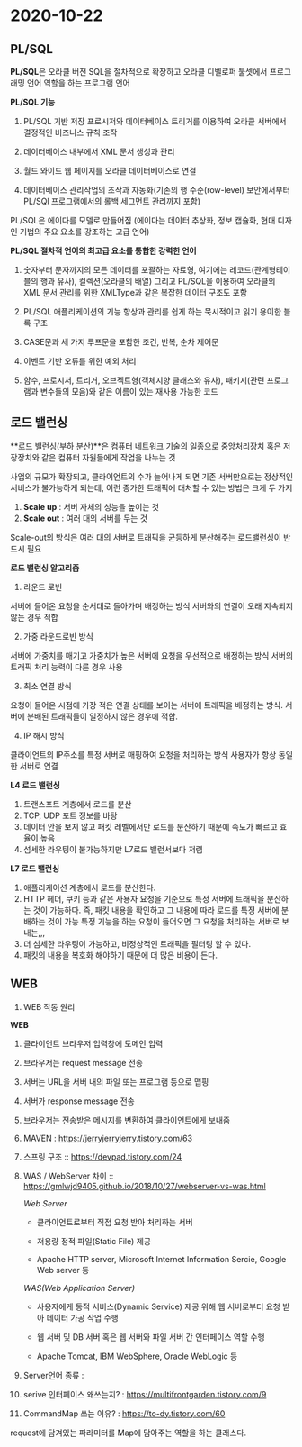 # 2020-10-22 



## PL/SQL

**PL/SQL**은 오라클 버전 SQL을 절차적으로 확장하고 오라클 디벨로퍼 툴셋에서 프로그래밍 언어 역할을 하는 프로그램 언어

 

**PL/SQL 기능**

1. PL/SQL 기반 저장 프로시저와 데이터베이스 트리거를 이용하여 오라클 서버에서 결정적인 비즈니스 규칙 조작

2. 데이터베이스 내부에서 XML 문서 생성과 관리

3. 월드 와이드 웹 페이지를 오라클 데이터베이스로 연결

4. 데이터베이스 관리작업의 조작과 자동화(기존의 행 수준(row-level) 보안에서부터 PL/SQl 프로그램에서의 롤백 세그먼트 관리까지 포함)

 

PL/SQL은 에이다를 모델로 만들어짐 (에이다는 데이터 추상화, 정보 캡슐화, 현대 디자인 기법의 주요 요소를 강조하는 고급 언어)

 

**PL/SQL 절차적 언어의 최고급 요소를 통합한 강력한 언어**

1. 숫자부터 문자까지의 모든 데이터를 포괄하는 자료형, 여기에는 레코드(관계형테이블의 행과 유사), 컬렉션(오라클의 배열) 그리고 PL/SQL을 이용하여 오라클의 XML 문서 관리를 위한 XMLType과 같은 복잡한 데이터 구조도 포함

2. PL/SQL 애플리케이션의 기능 향상과 관리를 쉽게 하는 묵시적이고 읽기 용이한 블록 구조

3. CASE문과 세 가지 루프문을 포함한 조건, 반복, 순차 제어문

4. 이벤트 기반 오류를 위한 예외 처리

5. 함수, 프로시저, 트리거, 오브젝트형(객체지향 클래스와 유사), 패키지(관련 프로그램과 변수들의 모음)와 같은 이름이 있는 재사용 가능한 코드



## 로드 밸런싱

**로드 밸런싱(부하 분산)**은 컴퓨터 네트워크 기술의 일종으로 중앙처리장치 혹은 저장장치와 같은 컴퓨터 자원들에게 작업을 나누는 것



사업의 규모가 확장되고, 클라이언트의 수가 늘어나게 되면 기존 서버만으로는 정상적인 서비스가 불가능하게 되는데, 이런 증가한 트래픽에 대처할 수 있는 방법은 크게 두 가지

1. **Scale up** : 서버 자체의 성능을 높이는 것
2. **Scale out** : 여러 대의 서버를 두는 것

Scale-out의 방식은 여러 대의 서버로 트래픽을 균등하게 분산해주는 로드밸런싱이 반드시 필요



**로드 밸런싱 알고리즘**

1.  라운드 로빈

   서버에 들어온 요청을 순서대로 돌아가며 배정하는 방식
   서버와의 연결이 오래 지속되지 않는 경우 적합

2.  가중 라운드로빈 방식

   서버에 가중치를 매기고 가중치가 높은 서버에 요청을 우선적으로 배정하는 방식 서버의 트래픽 처리 능력이 다른 경우 사용

3.  최소 연결 방식

   요청이 들어온 시점에 가장 적은 연결 상태를 보이는 서버에 트래픽을 배정하는 방식.
   서버에 분배된 트래픽들이 일정하지 않은 경우에 적합.

4.  IP 해시 방식

   클라이언트의 IP주소를 특정 서버로 매핑하여 요청을 처리하는 방식
   사용자가 항상 동일한 서버로 연결



**L4 로드 밸런싱**

1. 트랜스포트 계층에서 로드를 분산
2.  TCP, UDP 포트 정보를 바탕
3. 데이터 안을 보지 않고 패킷 레벨에서만 로드를 분산하기 때문에 속도가 빠르고 효율이 높음
4. 섬세한 라우팅이 불가능하지만 L7로드 밸런서보다 저렴



**L7 로드 밸런싱**

1. 애플리케이션 계층에서 로드를 분산한다.
2. HTTP 헤더, 쿠키 등과 같은 사용자 요청을 기준으로 특정 서버에 트래픽을 분산하는 것이 가능하다. 즉, 패킷 내용을 확인하고 그 내용에 따라 로드를 특정 서버에 분배하는 것이 가능
   특정 기능을 하는 요청이 들어오면 그 요청을 처리하는 서버로 보내는,,,
3. 더 섬세한 라우팅이 가능하고, 비정상적인 트래픽을 필터링 할 수 있다.
4. 패킷의 내용을 복호화 해야하기 때문에 더 많은 비용이 든다.



## WEB

1. WEB 작동 원리

**WEB**

1. 클라이언트 브라우저 입력창에 도메인 입력
2. 브라우저는 request message 전송
3. 서버는 URL을 서버 내의 파일 또는 프로그램 등으로 맵핑
4. 서버가 response message 전송
5. 브라우저는 전송받은 메시지를 변환하여 클라이언트에게 보내줌







1. MAVEN : https://jerryjerryjerry.tistory.com/63

2. 스프링 구조 :: https://devpad.tistory.com/24

3. WAS / WebServer 차이  :: https://gmlwjd9405.github.io/2018/10/27/webserver-vs-was.html

   *Web Server* 

   - 클라이언트로부터 직접 요청 받아 처리하는 서버

   - 저용량 정적 파일(Static File) 제공 

   - Apache HTTP server, Microsoft Internet Information Sercie, Google Web server 등

   *WAS(Web Application Server)*

   - 사용자에게 동적 서비스(Dynamic Service) 제공 위해 웹 서버로부터 요청 받아 데이터 가공 작업 수행

   - 웹 서버 및 DB 서버 혹은 웹 서버와 파일 서버 간 인터페이스 역할 수행

   - Apache Tomcat, IBM WebSphere, Oracle WebLogic 등

4. Server언어 종류 : 

5. serive 인터페이스 왜쓰는지?  : https://multifrontgarden.tistory.com/9

6. CommandMap 쓰는 이유? : https://to-dy.tistory.com/60

request에 담겨있는 파라미터를 Map에 담아주는 역할을 하는 클래스다.



